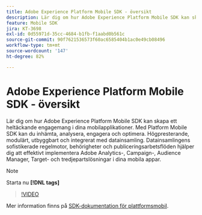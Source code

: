 ```yaml
---
title: Adobe Experience Platform Mobile SDK - översikt
description: Lär dig om hur Adobe Experience Platform Mobile SDK kan skapa ett heltäckande engagemang i dina mobilapplikationer. Med Platform Mobile SDK kan du inhämta, analysera, engagera och optimera. Högpresterande, modulärt, utbyggbart och integrerat med datainsamling. Datainsamlingens sofistikerade regelmotor, behörigheter och publiceringsarbetsflöden hjälper dig att effektivt implementera Adobe Analytics-, Campaign-, Audience Manager, Target- och tredjepartslösningar i dina mobila appar.
feature: Mobile SDK
jira: KT-3698
exl-id: 0d55971d-35cc-4684-b1fb-f1aabd0b561c
source-git-commit: 90f7621536573f60ac6585404b1ac0e49cb08496
workflow-type: tm+mt
source-wordcount: '147'
ht-degree: 82%

---
```


# Adobe Experience Platform Mobile SDK - översikt

Lär dig om hur Adobe Experience Platform Mobile SDK kan skapa ett heltäckande engagemang i dina mobilapplikationer. Med Platform Mobile SDK kan du inhämta, analysera, engagera och optimera. Högpresterande, modulärt, utbyggbart och integrerat med datainsamling. Datainsamlingens sofistikerade regelmotor, behörigheter och publiceringsarbetsflöden hjälper dig att effektivt implementera Adobe Analytics-, Campaign-, Audience Manager, Target- och tredjepartslösningar i dina mobila appar.

>[!NOTE]
>
> Starta nu **[!DNL tags]**

>[!VIDEO](https://video.tv.adobe.com/v/28948?quality=12&learn=on)

Mer information finns på [SDK-dokumentation för plattformsmobil](https://developer.adobe.com/client-sdks/documentation/).
